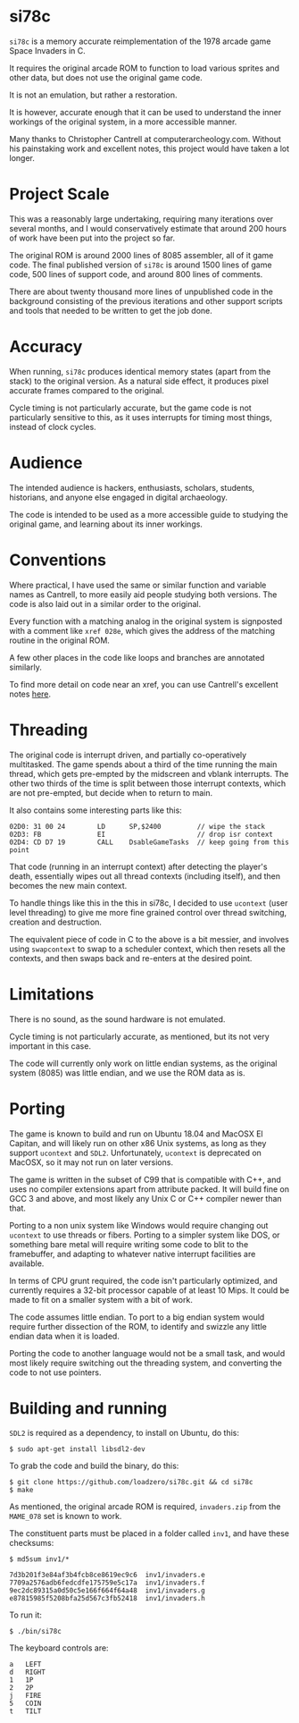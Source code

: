 # si78c

`si78c` is a memory accurate reimplementation of the 1978 arcade game Space Invaders in C.

It requires the original arcade ROM to function to load various sprites and
other data, but does not use the original game code.

It is not an emulation, but rather a restoration.

It is however, accurate enough that it can be used to understand the inner
workings of the original system, in a more accessible manner.

Many thanks to Christopher Cantrell at computerarcheology.com. Without his
painstaking work and excellent notes, this project would have taken a lot
longer.

# Project Scale

This was a reasonably large undertaking, requiring many iterations over several
months, and I would conservatively estimate that around 200 hours of work have
been put into the project so far.

The original ROM is around 2000 lines of 8085 assembler, all of it game code.
The final published version of `si78c` is around 1500 lines of game code, 500
lines of support code, and around 800 lines of comments.

There are about twenty thousand more lines of unpublished code in the
background consisting of the previous iterations and other support scripts
and tools that needed to be written to get the job done.

# Accuracy

When running, `si78c` produces identical memory states (apart from the stack) to
the original version. As a natural side effect, it produces pixel accurate
frames compared to the original.

Cycle timing is not particularly accurate, but the game code is not
particularly sensitive to this, as it uses interrupts for timing most
things, instead of clock cycles.

# Audience

The intended audience is hackers, enthusiasts, scholars, students, historians,
and anyone else engaged in digital archaeology.

The code is intended to be used as a more accessible guide to studying the
original game, and learning about its inner workings.

# Conventions

Where practical, I have used the same or similar function and variable names as
Cantrell, to more easily aid people studying both versions. The code is also
laid out in a similar order to the original.

Every function with a matching analog in the original system is signposted
with a comment like `xref 028e`, which gives the address of the matching routine
in the original ROM.

A few other places in the code like loops and branches are annotated similarly.

To find more detail on code near an xref, you can use Cantrell's
excellent notes [here](https://computerarcheology.com/Arcade/SpaceInvaders/Code.html).

# Threading

The original code is interrupt driven, and partially co-operatively
multitasked. The game spends about a third of the time running the main
thread, which gets pre-empted by the midscreen and vblank interrupts. The other
two thirds of the time is split between those interrupt contexts, which are not
pre-empted, but decide when to return to main.

It also contains some interesting parts like this:

```
02D0: 31 00 24        LD      SP,$2400         // wipe the stack
02D3: FB              EI                       // drop isr context
02D4: CD D7 19        CALL    DsableGameTasks  // keep going from this point
```

That code (running in an interrupt context) after detecting the player's death,
essentially wipes out all thread contexts (including itself), and then becomes
the new main context.

To handle things like this in the this in si78c, I decided to use `ucontext`
(user level threading) to give me more fine grained control over thread
switching, creation and destruction.

The equivalent piece of code in C to the above is a bit messier, and involves
using `swapcontext` to swap to a scheduler context, which then resets all the
contexts, and then swaps back and re-enters at the desired point.

# Limitations

There is no sound, as the sound hardware is not emulated.

Cycle timing is not particularly accurate, as mentioned, but its not very
important in this case.

The code will currently only work on little endian systems, as the original
system (8085) was little endian, and we use the ROM data as is.

# Porting

The game is known to build and run on Ubuntu 18.04 and MacOSX El Capitan, and
will likely run on other x86 Unix systems, as long as they support `ucontext` and
`SDL2`. Unfortunately, `ucontext` is deprecated on MacOSX, so it may not run on
later versions.

The game is written in the subset of C99 that is compatible with C++, and uses
no compiler extensions apart from attribute packed. It will build fine on GCC 3
and above, and most likely any Unix C or C++ compiler newer than that.

Porting to a non unix system like Windows would require changing out `ucontext`
to use threads or fibers. Porting to a simpler system like DOS, or something
bare metal will require writing some code to blit to the framebuffer, and
adapting to whatever native interrupt facilities are available.

In terms of CPU grunt required, the code isn't particularly optimized, and
currently requires a 32-bit processor capable of at least 10 Mips. It could be
made to fit on a smaller system with a bit of work.

The code assumes little endian. To port to a big endian system would require
further dissection of the ROM, to identify and swizzle any little endian data
when it is loaded.

Porting the code to another language would not be a small task, and would most
likely require switching out the threading system, and converting the code to
not use pointers.

# Building and running

`SDL2` is required as a dependency, to install on Ubuntu, do this:

    $ sudo apt-get install libsdl2-dev

To grab the code and build the binary, do this:

    $ git clone https://github.com/loadzero/si78c.git && cd si78c
    $ make

As mentioned, the original arcade ROM is required, `invaders.zip` from the
`MAME_078` set is known to work.

The constituent parts must be placed in a folder called `inv1`, and have
these checksums:

    $ md5sum inv1/*

    7d3b201f3e84af3b4fcb8ce8619ec9c6  inv1/invaders.e
    7709a2576adb6fedcdfe175759e5c17a  inv1/invaders.f
    9ec2dc89315a0d50c5e166f664f64a48  inv1/invaders.g
    e87815985f5208bfa25d567c3fb52418  inv1/invaders.h

To run it:

    $ ./bin/si78c

The keyboard controls are:

    a   LEFT
    d   RIGHT
    1   1P
    2   2P
    j   FIRE
    5   COIN
    t   TILT

